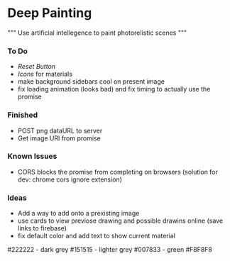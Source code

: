 # Deep Painting
""" Use artificial intellegence to paint photorelistic scenes """

### To Do
- *Reset Button* 
- *Icons* for materials
- make background sidebars cool on present image 
- fix loading animation (looks bad) and fix timing to actually use the promise

### Finished
- POST png dataURL to server
- Get image URl from promise

### Known Issues
- CORS blocks the promise from completing on browsers (solution for dev: chrome cors ignore extension)

### Ideas
- Add a way to add onto a prexisting image
- use cards to view previose drawing and possible drawins online (save links to firebase)
- fix default color and add text to show current material

#222222 - dark grey
#151515 - lighter grey
#007833 - green
#F8F8F8